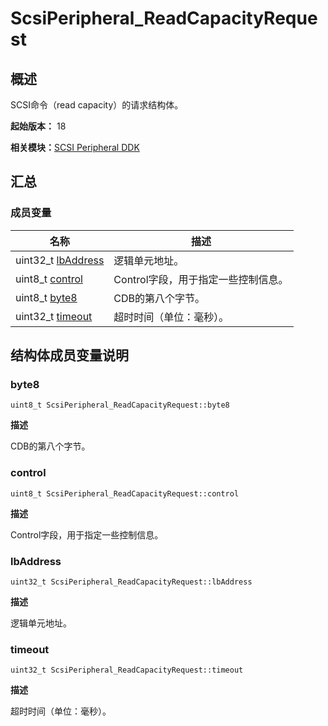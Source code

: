 # ScsiPeripheral_ReadCapacityRequest


## 概述

SCSI命令（read capacity）的请求结构体。

**起始版本：** 18

**相关模块：**[SCSI Peripheral DDK](_s_c_s_i.md)


## 汇总


### 成员变量

| 名称 | 描述 | 
| -------- | -------- |
| uint32_t [lbAddress](#lbaddress) | 逻辑单元地址。 | 
| uint8_t [control](#control) | Control字段，用于指定一些控制信息。 | 
| uint8_t [byte8](#byte8) | CDB的第八个字节。 | 
| uint32_t [timeout](#timeout) | 超时时间（单位：毫秒）。 | 


## 结构体成员变量说明


### byte8

```
uint8_t ScsiPeripheral_ReadCapacityRequest::byte8
```

**描述**

CDB的第八个字节。


### control

```
uint8_t ScsiPeripheral_ReadCapacityRequest::control
```

**描述**

Control字段，用于指定一些控制信息。


### lbAddress

```
uint32_t ScsiPeripheral_ReadCapacityRequest::lbAddress
```

**描述**

逻辑单元地址。


### timeout

```
uint32_t ScsiPeripheral_ReadCapacityRequest::timeout
```

**描述**

超时时间（单位：毫秒）。
